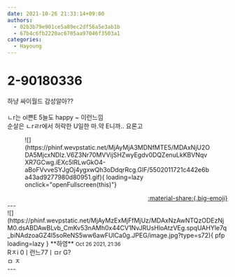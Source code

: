 ```yaml
---
date: 2021-10-26 21:33:14+09:00
authors:
  - 02b3b79e901ce5a89ec2df56a5e3ab1b
  - 67b4c6fb2220ac6705aa97046f3503a1
categories:
  - Hayoung
---
```


# 2-90180336

<div class="post-container" markdown="1">
<div class="content-container md-sidebar__scrollwrap" markdown="1">

하냥 싸이월드 감성알아??<br><br>ㄴr는 ol쁜E 5늘도 happy ~  이런느낌<br>순살은 ㄴrㄹr에서 허락한 U일한 마.약 E니까.. 요론고
<figure markdown="1">
![](https://phinf.wevpstatic.net/MjAyMjA3MDNfMTE5/MDAxNjU2ODA5MjcxNDIz.V6Z3Nr70MVVijSHZwyEgdv0DQZenuLkKBVNqvXR7GCwg.iEXc5IRLwGkO4-aBoFVvveSYJgOj4ygxwQh3oDdqrRcg.GIF/5502011721c442e6ba43ad9277980d80951.gif){ loading=lazy onclick="openFullscreen(this)"}
</figure>


</div>
</div>

<div style="text-align: right;" markdown="1">
<a href="https://weverse.io/fromis9/fanpost/2-90180336" style="text-align: right;">:material-share:{.big-emoji}</a>
</div>
---

<div class="comments-container md-sidebar__scrollwrap" markdown="1">
<div class="comment" markdown="1">
<div class='id-container' markdown="1">
![](https://phinf.wevpstatic.net/MjAyMzExMjFfMjUz/MDAxNzAwNTQzODEzNjM0.dsABDAwBLvb_CmKv53nAMh0x44CV1NvJRUsHloAtzVEg.spqUAHYle7q_biNAdzoaGZ4l5soReNS5ww6awFUlCa0g.JPEG/image.jpg?type=s72){ pfp loading=lazy }
**<span class="artist">하영</span>** <small>Oct 26 2021, 21:36</small><br>
</div>
<div class='comment-body' markdown="1">
Rㅈi 0ㅣ런느77ㅣㅁr G?<br>                       ㅁ ㅈ
</div>
</div>
</div>
---
